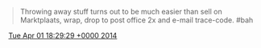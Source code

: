 > Throwing away stuff turns out to be much easier than sell on Marktplaats, wrap, drop to post office 2x and e\-mail trace\-code\. \#bah

<img src="../../media/tweet.ico" width="12" /> [Tue Apr 01 18:29:29 +0000 2014](https://twitter.com/DromerDenker/status/451063818509357056)